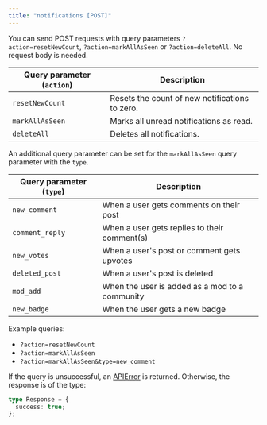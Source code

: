 ```yaml
---
title: "notifications [POST]"
---
```


You can send POST requests with query parameters `?action=resetNewCount`, `?action=markAllAsSeen` or `?action=deleteAll`. No request body is needed.

| Query parameter (`action`) | Description                                    |
| -------------------------- | ---------------------------------------------- |
| `resetNewCount`            | Resets the count of new notifications to zero. |
| `markAllAsSeen`            | Marks all unread notifications as read.        |
| `deleteAll`                | Deletes all notifications.                     |

An additional query parameter can be set for the `markAllAsSeen` query parameter with the `type`.

| Query parameter (`type`) | Description                                    |
| ------------------------ | ---------------------------------------------- |
| `new_comment`            | When a user gets comments on their post        |
| `comment_reply`          | When a user gets replies to their comment(s)   |
| `new_votes`              | When a user's post or comment gets upvotes     |
| `deleted_post`           | When a user's post is deleted                  |
| `mod_add`                | When the user is added as a mod to a community |
| `new_badge`              | When the user gets a new badge                 |

Example queries:

- `?action=resetNewCount`
- `?action=markAllAsSeen`
- `?action=markAllAsSeen&type=new_comment`

If the query is unsuccessful, an [APIError](/errors) is returned. Otherwise, the response is of the type:

```ts
type Response = {
  success: true;
};
```
